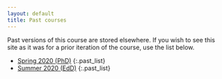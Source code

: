 ```yaml
---
layout: default
title: Past courses
---
```


Past versions of this course are stored elsewhere. If you wish to see
this site as it was for a prior iteration of the course, use the list
below.

* [Spring 2020 (PhD)](https://edquant.github.io/past/past/edh7916/2022/spring/2020/spring)
{:.past_list}
* [Summer 2020 (EdD)](https://edquant.github.io/past/past/edh7916/2022/spring/2020/summer)
{:.past_list}
